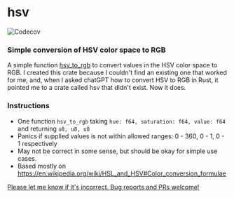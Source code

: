 # hsv

![Codecov](https://img.shields.io/codecov/c/github/jayber/hsv)

### Simple conversion of HSV color space to RGB

A simple function [hsv_to_rgb](/src/lib.rs) to convert values in the HSV color space to RGB. I 
created this crate
because I couldn't find an existing one that worked for me, and, when I asked chatGPT how to convert
HSV to RGB in Rust, it pointed me to a crate called hsv that didn't exist. Now it does.


### Instructions

* One function `hsv_to_rgb` taking `hue: f64, saturation: f64, value: f64` and returning `u8, u8,
  u8`
* Panics if supplied values is not within allowed ranges: 0 - 360, 0 - 1, 0 - 1 respectively
* May not be correct in some sense, but should be okay for simple use cases.
* Based mostly on https://en.wikipedia.org/wiki/HSL_and_HSV#Color_conversion_formulae

[Please let me know if it's incorrect. Bug reports and PRs welcome!](https://github.com/jayber/hsv)